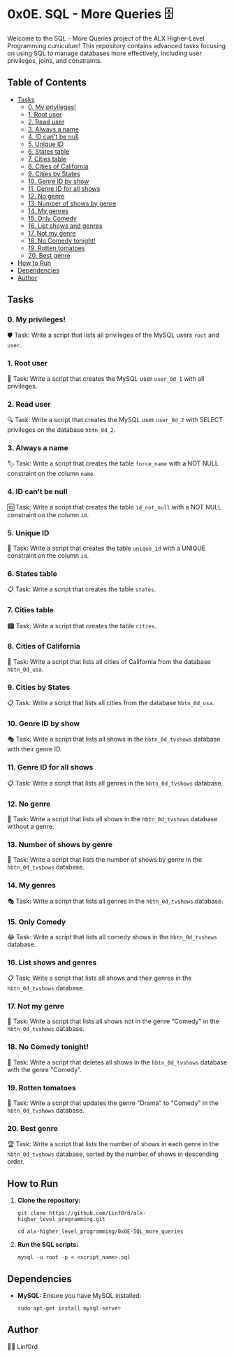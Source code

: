 
# 0x0E. SQL - More Queries 🗄️

Welcome to the SQL - More Queries project of the ALX Higher-Level Programming curriculum! This repository contains advanced tasks focusing on using SQL to manage databases more effectively, including user privileges, joins, and constraints.

## Table of Contents

-   [Tasks](#tasks)
    -   [0. My privileges!](#0-my-privileges)
    -   [1. Root user](#1-root-user)
    -   [2. Read user](#2-read-user)
    -   [3. Always a name](#3-always-a-name)
    -   [4. ID can't be null](#4-id-cant-be-null)
    -   [5. Unique ID](#5-unique-id)
    -   [6. States table](#6-states-table)
    -   [7. Cities table](#7-cities-table)
    -   [8. Cities of California](#8-cities-of-california)
    -   [9. Cities by States](#9-cities-by-states)
    -   [10. Genre ID by show](#10-genre-id-by-show)
    -   [11. Genre ID for all shows](#11-genre-id-for-all-shows)
    -   [12. No genre](#12-no-genre)
    -   [13. Number of shows by genre](#13-number-of-shows-by-genre)
    -   [14. My genres](#14-my-genres)
    -   [15. Only Comedy](#15-only-comedy)
    -   [16. List shows and genres](#16-list-shows-and-genres)
    -   [17. Not my genre](#17-not-my-genre)
    -   [18. No Comedy tonight!](#18-no-comedy-tonight)
    -   [19. Rotten tomatoes](#19-rotten-tomatoes)
    -   [20. Best genre](#20-best-genre)
-   [How to Run](#how-to-run)
-   [Dependencies](#dependencies)
-   [Author](#author)

## Tasks

### 0. My privileges!

🛡️ Task: Write a script that lists all privileges of the MySQL users `root` and `user`.

### 1. Root user

👤 Task: Write a script that creates the MySQL user `user_0d_1` with all privileges.

### 2. Read user

🔍 Task: Write a script that creates the MySQL user `user_0d_2` with SELECT privileges on the database `hbtn_0d_2`.

### 3. Always a name

🏷️ Task: Write a script that creates the table `force_name` with a NOT NULL constraint on the column `name`.

### 4. ID can't be null

🆔 Task: Write a script that creates the table `id_not_null` with a NOT NULL constraint on the column `id`.

### 5. Unique ID

🔑 Task: Write a script that creates the table `unique_id` with a UNIQUE constraint on the column `id`.

### 6. States table

📋 Task: Write a script that creates the table `states`.

### 7. Cities table

🏙️ Task: Write a script that creates the table `cities`.

### 8. Cities of California

🌆 Task: Write a script that lists all cities of California from the database `hbtn_0d_usa`.

### 9. Cities by States

📋 Task: Write a script that lists all cities from the database `hbtn_0d_usa`.

### 10. Genre ID by show

🎭 Task: Write a script that lists all shows in the `hbtn_0d_tvshows` database with their genre ID.

### 11. Genre ID for all shows

📋 Task: Write a script that lists all genres in the `hbtn_0d_tvshows` database.

### 12. No genre

🚫 Task: Write a script that lists all shows in the `hbtn_0d_tvshows` database without a genre.

### 13. Number of shows by genre

🔢 Task: Write a script that lists the number of shows by genre in the `hbtn_0d_tvshows` database.

### 14. My genres

🎭 Task: Write a script that lists all genres in the `hbtn_0d_tvshows` database.

### 15. Only Comedy

😂 Task: Write a script that lists all comedy shows in the `hbtn_0d_tvshows` database.

### 16. List shows and genres

📋 Task: Write a script that lists all shows and their genres in the `hbtn_0d_tvshows` database.

### 17. Not my genre

🚫 Task: Write a script that lists all shows not in the genre "Comedy" in the `hbtn_0d_tvshows` database.

### 18. No Comedy tonight!

🚫 Task: Write a script that deletes all shows in the `hbtn_0d_tvshows` database with the genre "Comedy".

### 19. Rotten tomatoes

🍅 Task: Write a script that updates the genre "Drama" to "Comedy" in the `hbtn_0d_tvshows` database.

### 20. Best genre

🏆 Task: Write a script that lists the number of shows in each genre in the `hbtn_0d_tvshows` database, sorted by the number of shows in descending order.

## How to Run

1.  **Clone the repository:**
        
    `git clone https://github.com/Linf0rd/alx-higher_level_programming.git`
    
    `cd alx-higher_level_programming/0x0E-SQL_more_queries` 
    
2.  **Run the SQL scripts:**
    
    `mysql -u root -p < <script_name>.sql` 
    

## Dependencies

-   **MySQL:**  Ensure you have MySQL installed.
    
    `sudo apt-get install mysql-server` 
    

## Author

👨‍💻 Linf0rd